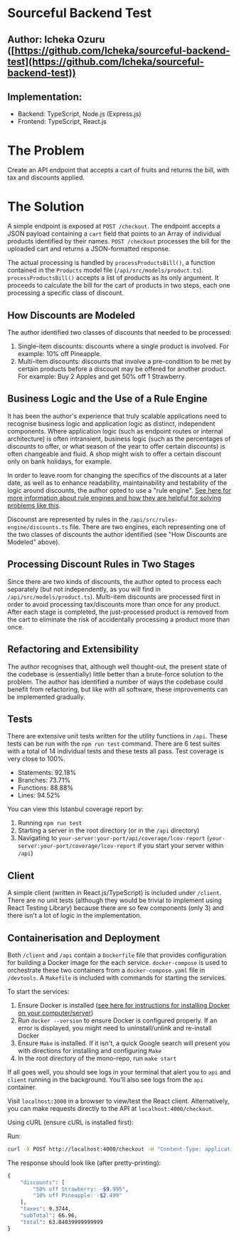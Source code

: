 # Sourceful Backend Test

## Author: Icheka Ozuru ([https://github.com/Icheka/sourceful-backend-test](https://github.com/Icheka/sourceful-backend-test))

## Implementation:

- Backend: TypeScript, Node.js (Express.js)
- Frontend: TypeScript, React.js

# The Problem

Create an API endpoint that accepts a cart of fruits and returns the bill, with tax and discounts applied.

# The Solution

A simple endpoint is exposed at `POST /checkout`. The endpoint accepts a JSON payload containing a `cart` field that points to an Array of individual products identified by their names. `POST /checkout` processes the bill for the uploaded cart and returns a JSON-formatted response.

The actual processing is handled by `processProductsBill()`, a function contained in the `Products` model file (`/api/src/models/product.ts`). `processProductsBill()` accepts a list of products as its only argument. It proceeds to calculate the bill for the cart of products in two steps, each one processing a specific class of discount.

## How Discounts are Modeled

The author identified two classes of discounts that needed to be processed:

1. Single-item discounts: discounts where a single product is involved. For example: 10% off Pineapple.
2. Multi-item discounts: discounts that involve a pre-condition to be met by certain products before a discount may be offered for another product. For example: Buy 2 Apples and get 50% off 1 Strawberry.

## Business Logic and the Use of a Rule Engine

It has been the author's experience that truly scalable applications need to recognise business logic and application logic as distinct, independent components. Where application logic (such as endpoint routes or internal architecture) is often intransient, business logic (such as the percentages of discounts to offer, or what season of the year to offer certain discounts) is often changeable and fluid. A shop might wish to offer a certain discount only on bank holidays, for example.

In order to leave room for changing the specifics of the discounts at a later date, as well as to enhance readability, maintainability and testability of the logic around discounts, the author opted to use a "rule engine". [See here for more information about rule engines and how they are helpful for solving problems like this](http://www.jbug.jp/trans/jboss-rules3.0.2/ja/html/ch01s02.html).

Discounst are represented by rules in the `/api/src/rules-engine/discounts.ts` file. There are two engines, each representing one of the two classes of discounts the author identified (see "How Discounts are Modeled" above).

## Processing Discount Rules in Two Stages

Since there are two kinds of discounts, the author opted to process each separately (but not independently, as you will find in `/api/src/models/product.ts`). Multi-item discounts are processed first in order to avoid processing tax/discounts more than once for any product. After each stage is completed, the just-processed product is removed from the cart to eliminate the risk of accidentally processing a product more than once.

## Refactoring and Extensibility

The author recognises that, although well thought-out, the present state of the codebase is (essentially) little better than a brute-force solution to the problem. The author has identified a number of ways the codebase could benefit from refactoring, but like with all software, these improvements can be implemented gradually.

## Tests

There are extensive unit tests written for the utility functions in `/api`. These tests can be run with the `npm run test` command. There are 6 test suites with a total of 14 individual tests and these tests all pass. Test coverage is very close to 100%.

- Statements: 92.18%
- Branches: 73.71%
- Functions: 88.88%
- Lines: 94.52%

You can view this Istanbul coverage report by:

1. Running `npm run test`
2. Starting a server in the root directory (or in the `/api` directory)
3. Navigating to `your-server:your-port/api/coverage/lcov-report` (`your-server:your-port/coverage/lcov-report` if you start your server within `/api`)

## Client

A simple client (written in React.js/TypeScript) is included under `/client`. There are no unit tests (although they would be trivial to implement using React Testing Library) because there are so few components (only 3) and there isn't a lot of logic in the implementation.

## Containerisation and Deployment

Both `/client` and `/api` contain a `Dockerfile` file that provides configuration for building a Docker image for the each service. `docker-compose` is used to orchestrate these two containers from a `docker-compose.yaml` file in `/devtools`. A `Makefile` is included with commands for starting the services.

To start the services:

1. Ensure Docker is installed ([see here for instructions for installing Docker on your computer/server](https://docs.docker.com/desktop/install))
2. Run `docker --version` to ensure Docker is configured properly. If an error is displayed, you might need to uninstall/unlink and re-install Docker
3. Ensure `Make` is installed. If it isn't, a quick Google search will present you with directions for installing and configuring `Make`
4. In the root directory of the mono-repo, run `make start`

If all goes well, you should see logs in your terminal that alert you to `api` and `client` running in the background. You'll also see logs from the `api` container.

Visit `localhost:3000` in a browser to view/test the React client.
Alternatively, you can make requests directly to the API at `localhost:4000/checkout`.

Using cURL (ensure cURL is installed first):

Run:

```bash
curl -X POST http://localhost:4000/checkout -H "Content-Type: application/json" -d '{"cart": ["Apple", "Apple", "Pineapple", "Strawberry"]}'
```

The response should look like (after pretty-printing):

```bash
{
    "discounts": [
        "50% off Strawberry: -$9.995",
        "10% off Pineapple: -$2.499"
    ],
    "taxes": 9.3744,
    "subTotal": 66.96,
    "total": 63.84039999999999
}
```
